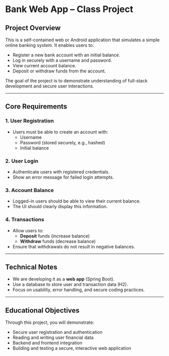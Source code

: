 # Bank Web App – Class Project

## Project Overview

This is a self-contained web or Android application that simulates a simple online banking system. It enables users to:

- Register a new bank account with an initial balance.
- Log in securely with a username and password.
- View current account balance.
- Deposit or withdraw funds from the account.

The goal of the project is to demonstrate understanding of full-stack development and secure user interactions.

---

## Core Requirements

### 1. User Registration
- Users must be able to create an account with:
    - Username
    - Password (stored securely, e.g., hashed)
    - Initial balance

### 2. User Login
- Authenticate users with registered credentials.
- Show an error message for failed login attempts.

### 3. Account Balance
- Logged-in users should be able to view their current balance.
- The UI should clearly display this information.

### 4. Transactions
- Allow users to:
    - **Deposit** funds (increase balance)
    - **Withdraw** funds (decrease balance)
- Ensure that withdrawals do not result in negative balances.

---

## Technical Notes

- We are developing it as  a **web app** (Spring Boot).
- Use a database to store user and transaction data (H2).
- Focus on usability, error handling, and secure coding practices.

---

## Educational Objectives

Through this project, you will demonstrate:

- Secure user registration and authentication
- Reading and writing user financial data
- Backend and frontend integration
- Building and testing a secure, interactive web application
